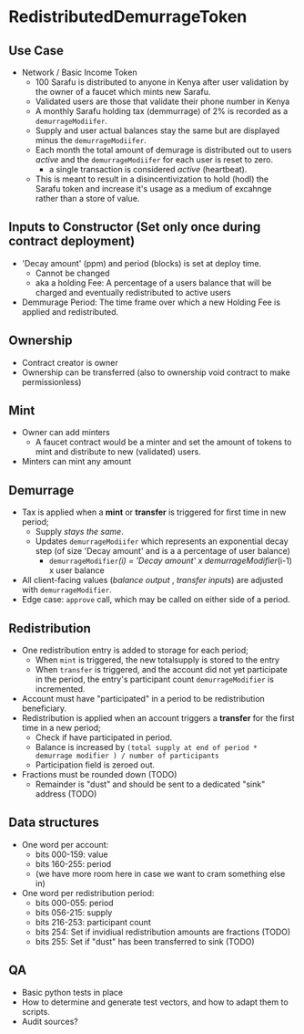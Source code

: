 # RedistributedDemurrageToken

## Use Case
* Network / Basic Income Token
  * 100 Sarafu is distributed to anyone in Kenya after user validation by the owner of a faucet which mints new Sarafu.
  * Validated users are those that validate their phone number in Kenya
  * A monthly Sarafu holding tax (demmurrage) of 2% is recorded as a `demurrageModiifer`.
  * Supply and user actual balances stay the same but are displayed minus the `demurrageModiifer`.
  * Each month the total amount of demurage is distributed out to users _active_ and the `demurrageModiifer` for each user is reset to zero.
    *  a single transaction is considered _active_ (heartbeat).
  * This is meant to result in a disincentivization to hold (hodl) the Sarafu token and increase it's usage as a medium of excahnge rather than a store of value.


## Inputs to Constructor (Set only once during contract deployment)

* 'Decay amount' (ppm) and period (blocks) is set at deploy time.
  - Cannot be changed
  - aka a holding Fee: A percentage of a users balance that will be charged and eventually redistributed to active users
* Demmurage Period: The time frame over which a new Holding Fee is applied and redistributed.


## Ownership

* Contract creator is owner
* Ownership can be transferred (also to ownership void contract to make permissionless)


## Mint

* Owner can add minters
  - A faucet contract would be a minter and set the amount of tokens to mint and distribute to new (validated) users.
* Minters can mint any amount


## Demurrage
* Tax is applied when a **mint** or **transfer** is triggered for first time in new period;
  - Supply _stays the same_.
  - Updates `demurrageModiifer` which represents an exponential decay step (of size 'Decay amount' and is a a percentage of user balance)
    - `demurrageModifier`_(i) = 'Decay amount' x demurrageModifier_(i-1) x user balance
* All client-facing values (_balance output_ , _transfer inputs_) are adjusted with `demurrageModifier`.
* Edge case: `approve` call, which may be called on either side of a period.


## Redistribution

* One redistribution entry is added to storage for each period;
  - When `mint` is triggered, the new totalsupply is stored to the entry
  - When `transfer` is triggered, and the account did not yet participate in the period, the entry's participant count `demurrageModifier` is incremented. 
* Account must have "participated" in a period to be redistribution beneficiary.
* Redistribution is applied when an account triggers a **transfer** for the first time in a new period;
  - Check if have participated in period.
  - Balance is increased by `(total supply at end of period * demurrage modifier ) / number of participants`
  - Participation field is zeroed out.
* Fractions must be rounded down (TODO)
  - Remainder is "dust" and should be sent to a dedicated "sink" address (TODO)


## Data structures

* One word per account:
  - bits 000-159: value
  - bits 160-255: period
  - (we have more room here in case we want to cram something else in)
* One word per redistribution period:
  - bits 000-055: period
  - bits 056-215: supply
  - bits 216-253: participant count
  - bits     254: Set if invidiual redistribution amounts are fractions (TODO)
  - bits     255: Set if "dust" has been transferred to sink (TODO)


## QA

* Basic python tests in place
* How to determine and generate test vectors, and how to adapt them to scripts.
* Audit sources?
